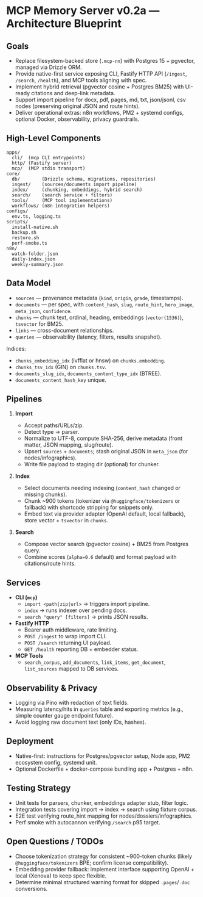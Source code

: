 # MCP Memory Server v0.2a — Architecture Blueprint

## Goals
- Replace filesystem-backed store (`.mcp-nn`) with Postgres 15 + pgvector, managed via Drizzle ORM.
- Provide native-first service exposing CLI, Fastify HTTP API (`/ingest`, `/search`, `/health`), and MCP tools aligning with spec.
- Implement hybrid retrieval (pgvector cosine + Postgres BM25) with UI-ready citations and deep-link metadata.
- Support import pipeline for docx, pdf, pages, md, txt, json/jsonl, csv nodes (preserving original JSON and route hints).
- Deliver operational extras: n8n workflows, PM2 + systemd configs, optional Docker, observability, privacy guardrails.

## High-Level Components

```
apps/
  cli/  (mcp CLI entrypoints)
  http/ (Fastify server)
  mcp/  (MCP stdio transport)
core/
  db/        (Drizzle schema, migrations, repositories)
  ingest/    (sources/documents import pipeline)
  index/     (chunking, embeddings, hybrid search)
  search/    (search service + filters)
  tools/     (MCP tool implementations)
  workflows/ (n8n integration helpers)
configs/
  env.ts, logging.ts
scripts/
  install-native.sh
  backup.sh
  restore.sh
  perf-smoke.ts
n8n/
  watch-folder.json
  daily-index.json
  weekly-summary.json
```

## Data Model
- `sources` — provenance metadata (`kind`, `origin`, `grade`, timestamps).
- `documents` — per spec, with `content_hash`, `slug`, `route_hint`, `hero_image`, `meta_json`, `confidence`.
- `chunks` — chunk text, ordinal, heading, embeddings (`vector(1536)`), `tsvector` for BM25.
- `links` — cross-document relationships.
- `queries` — observability (latency, filters, results snapshot).

Indices:
- `chunks_embedding_idx` (ivfflat or hnsw) on `chunks.embedding`.
- `chunks_tsv_idx` (GIN) on `chunks.tsv`.
- `documents_slug_idx`, `documents_content_type_idx` (BTREE).
- `documents_content_hash_key` unique.

## Pipelines
1. **Import**
   - Accept paths/URLs/zip.
   - Detect type → parser.
   - Normalize to UTF-8, compute SHA-256, derive metadata (front matter, JSON mapping, slug/route).
   - Upsert `sources` + `documents`; stash original JSON in `meta_json` (for nodes/infographics).
   - Write file payload to staging dir (optional) for chunker.

2. **Index**
   - Select documents needing indexing (`content_hash` changed or missing chunks).
   - Chunk ~900 tokens (tokenizer via `@huggingface/tokenizers` or fallback) with shortcode stripping for snippets only.
   - Embed text via provider adapter (OpenAI default, local fallback), store vector + `tsvector` in `chunks`.

3. **Search**
   - Compose vector search (pgvector cosine) + BM25 from Postgres query.
   - Combine scores (`alpha=0.6` default) and format payload with citations/route hints.

## Services
- **CLI (`mcp`)**
  - `import <path|zip|url>` → triggers import pipeline.
  - `index` → runs indexer over pending docs.
  - `search "query" [filters]` → prints JSON results.
- **Fastify HTTP**
  - Bearer auth middleware, rate limiting.
  - `POST /ingest` to wrap import CLI.
  - `POST /search` returning UI payload.
  - `GET /health` reporting DB + embedder status.
- **MCP Tools**
  - `search_corpus`, `add_documents`, `link_items`, `get_document`, `list_sources` mapped to DB services.

## Observability & Privacy
- Logging via Pino with redaction of text fields.
- Measuring latency/hits in `queries` table and exporting metrics (e.g., simple counter gauge endpoint future).
- Avoid logging raw document text (only IDs, hashes).

## Deployment
- Native-first: instructions for Postgres/pgvector setup, Node app, PM2 ecosystem config, systemd unit.
- Optional Dockerfile + docker-compose bundling app + Postgres + n8n.

## Testing Strategy
- Unit tests for parsers, chunker, embeddings adapter stub, filter logic.
- Integration tests covering import → index → search using fixture corpus.
- E2E test verifying route_hint mapping for nodes/dossiers/infographics.
- Perf smoke with autocannon verifying `/search` p95 target.

## Open Questions / TODOs
- Choose tokenization strategy for consistent ~900-token chunks (likely `@huggingface/tokenizers` BPE; confirm license compatibility).
- Embedding provider fallback: implement interface supporting OpenAI + local (Xenova) to keep spec flexible.
- Determine minimal structured warning format for skipped `.pages`/`.doc` conversions.


